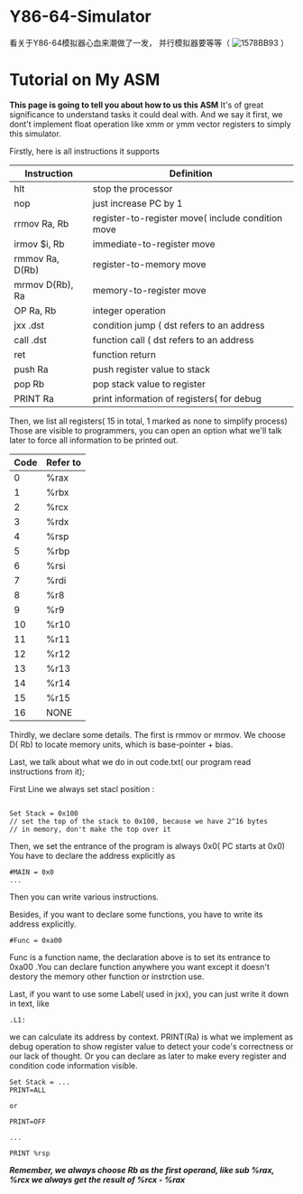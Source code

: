 # Y86-64-Simulator
看关于Y86-64模拟器心血来潮做了一发， 并行模拟器要等等（ ![1578BB93](https://user-images.githubusercontent.com/111335804/235477839-623951b2-4ddc-418b-8ec5-b257a63aca26.png)
）

# Tutorial on My ASM

**This page is going to tell you about how to us this ASM**
It's of great significance to understand tasks it could deal with. And we say it first, we dont't
implement float operation like xmm or ymm vector registers to simply this simulator.

Firstly, here is all instructions it supports

| Instruction      | Definition                                        |
|------------------|---------------------------------------------------|
| hlt              | stop the processor                                |
| nop              | just increase PC by 1                             |
| rrmov  Ra, Rb    | register-to-register move( include condition move |
| irmov  $i, Rb    | immediate-to-register move                        |
| rmmov  Ra, D(Rb) | register-to-memory move                           |
| mrmov  D(Rb), Ra | memory-to-register move                           |
| OP     Ra, Rb    | integer operation                                 |
| jxx    .dst      | condition jump  ( dst refers to an address        |
| call   .dst      | function call   ( dst refers to an address                                  |
| ret              | function return                                   |
| push   Ra        | push register value to stack                      |
| pop    Rb        | pop stack value to register                       |
| PRINT  Ra        | print information of registers( for debug         |
Then, we list all registers( 15 in total, 1 marked as none to simplify process)
Those are visible to programmers, you can open an option what we'll talk later
to force all information to be printed out.

| Code | Refer to |
|------|----------|
| 0    | %rax     |
| 1    | %rbx     |
| 2    | %rcx     |
| 3    | %rdx     |
| 4    | %rsp     |
| 5    | %rbp     |
| 6    | %rsi     |
| 7    | %rdi     |
| 8    | %r8      |
| 9    | %r9      |
| 10   | %r10     |
| 11   | %r11     |
| 12   | %r12     |
| 13   | %r13     |
| 14   | %r14     |
| 15   | %r15     |
| 16   | NONE     |

Thirdly, we declare some details. The first is rmmov or mrmov. We choose D( Rb) to locate
memory units, which is base-pointer + bias. 

Last, we talk about what we do in out code.txt( our program read instructions from it);

First Line we always set stacl position : 
```

Set Stack = 0x100
// set the top of the stack to 0x100, because we have 2^16 bytes
// in memory, don't make the top over it

```

Then, we set the entrance of the program is always 0x0( PC starts at 0x0)
You have to declare the address explicitly as 
```
#MAIN = 0x0
...
```
Then you can write various instructions.

Besides, if you want to declare some functions, you have to write its address explicitly.
```
#Func = 0xa00
```

Func is a function name, the declaration above is to set its entrance to 0xa00
.You can declare function anywhere you want except it doesn't destory the memory other function or instrction use.

Last, if you want to use some Label( used in jxx), you can just write it down in text, like
```
.L1:

```

we can calculate its address by context. PRINT(Ra) is what we implement as debug operation to show
register value to detect your code's correctness or our lack of thought. Or you can
declare as later to make every register and condition code information visible.

```
Set Stack = ...
PRINT=ALL

or 

PRINT=OFF

...

PRINT %rsp
```

***Remember, we always choose Rb as the first operand, like sub %rax, %rcx
we always get the result of %rcx - %rax***
